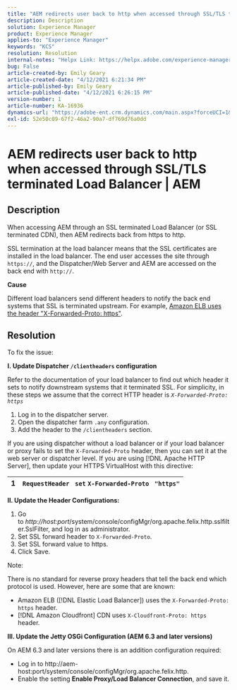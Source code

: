 ```yaml
---
title: "AEM redirects user back to http when accessed through SSL/TLS terminated Load Balancer | AEM"
description: Description
solution: Experience Manager
product: Experience Manager
applies-to: "Experience Manager"
keywords: "KCS"
resolution: Resolution
internal-notes: "Helpx Link: https://helpx.adobe.com/experience-manager/kb/AEM-redirecting-back-to-http-on-accessed-via-SSL-terminated-Load-Balancer.html"
bug: False
article-created-by: Emily Geary
article-created-date: "4/12/2021 6:21:34 PM"
article-published-by: Emily Geary
article-published-date: "4/12/2021 6:26:15 PM"
version-number: 1
article-number: KA-16936
dynamics-url: "https://adobe-ent.crm.dynamics.com/main.aspx?forceUCI=1&pagetype=entityrecord&etn=knowledgearticle&id=684ec8e8-bb9b-eb11-b1ac-000d3a3680d8"
exl-id: 52e50c09-67f2-46a2-90a7-df769d76a0dd
---
```

# AEM redirects user back to http when accessed through SSL/TLS terminated Load Balancer | AEM

## Description


When accessing AEM through an SSL terminated Load Balancer (or SSL terminated CDN), then AEM redirects back from https to http.

SSL termination at the load balancer means that the SSL certificates are installed in the load balancer. The end user accesses the site through `https://`, and the Dispatcher/Web Server and AEM are accessed on the back end with `http://`.



<b>Cause</b>

Different load balancers send different headers to notify the back end systems that SSL is terminated upstream. For example, [Amazon ELB uses the header "X-Forwarded-Proto: https"](https://docs.aws.amazon.com/elasticloadbalancing/latest/classic/x-forwarded-headers.html#x-forwarded-proto).


## Resolution


To fix the issue:

<b>I. Update Dispatcher `/clientheaders` configuration</b>

Refer to the documentation of your load balancer to find out which header it sets to notify downstream systems that it terminated SSL. For simplicity, in these steps we assume that the correct HTTP header is *`X-Forwarded-Proto: https`*

1. Log in to the dispatcher server.
2. Open the dispatcher farm `.any` configuration.
3. Add the header to the `/clientheaders` section.


If you are using dispatcher without a load balancer or if your load balancer or proxy fails to set the `X-Forwarded-Proto` header, then you can set it at the web server or dispatcher level. If you are using [!DNL Apache HTTP Server], then update your HTTPS VirtualHost with this directive:


| 1 | `RequestHeader ` `set` `X-Forwarded-Proto ` `"https"` |
| --- | --- |


<b>II. Update the Header Configurations:</b>

1. Go to *http://host:port*/system/console/configMgr/org.apache.felix.http.sslfilter.SslFilter, and log in as administrator.
2. Set SSL forward header to `X-Forwarded-Proto`.
3. Set SSL forward value to https.
4. Click Save.


Note:

There is no standard for reverse proxy headers that tell the back end which protocol is used. However, here are some that are known:

- Amazon ELB ([!DNL Elastic Load Balancer]) uses the `X-Forwarded-Proto: https` header.
- [!DNL Amazon Cloudfront] CDN uses `X-Cloudfront-Proto: https` header.


<b>III. Update the Jetty OSGi Configuration (AEM 6.3 and later versions)</b>

On AEM 6.3 and later versions there is an addition configuration required:

- Log in to http://aem-host:port/system/console/configMgr/org.apache.felix.http.
- Enable the setting <b>Enable Proxy/Load Balancer Connection</b>, and save it.
